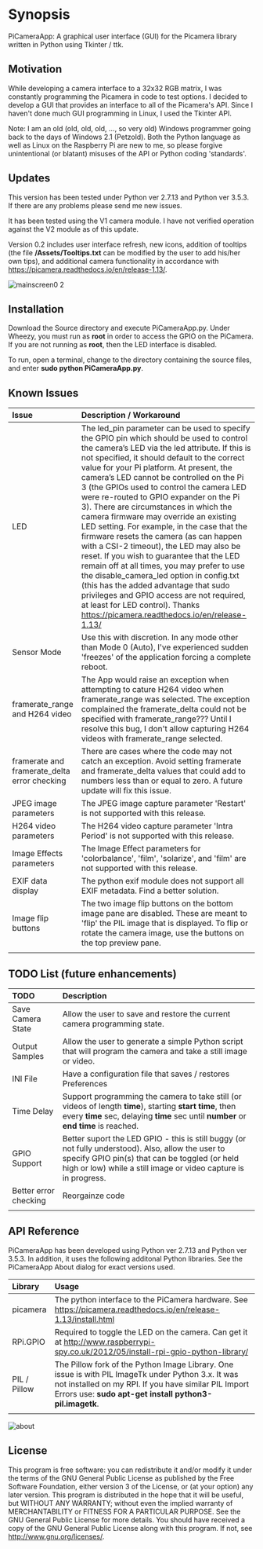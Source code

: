 # Synopsis

PiCameraApp: A graphical user interface (GUI) for the Picamera library written in Python using Tkinter / ttk.

## Motivation

While developing a camera interface to a 32x32 RGB matrix, I was constantly programming the Picamera in code to test options. I decided to develop a GUI that provides an interface to all of the Picamera's API. Since I haven't done much GUI programming in Linux, I used the Tkinter API. 

Note: I am an old (old, old, old, ..., so very old) Windows programmer going back to the days of Windows 2.1 (Petzold). Both the Python language as well as Linux on the Raspberry Pi are new to me, so please forgive unintentional (or blatant) misuses of the API or Python coding 'standards'.

## Updates

This version has been tested under Python ver 2.7.13 and Python ver 3.5.3. If there are any problems please send me new issues. 

It has been tested using the V1 camera module. I have not verified operation against the V2 module as of this update.

Version 0.2 includes user interface refresh, new icons, addition of tooltips (the file **/Assets/Tooltips.txt** can be modified by the user to add his/her own tips), and additional camera functionality in accordance with https://picamera.readthedocs.io/en/release-1.13/.

![mainscreen0 2](https://user-images.githubusercontent.com/3778024/36648609-43091bc0-1a5b-11e8-97c8-be0db1249a32.png)

## Installation

Download the Source directory and execute PiCameraApp.py. Under Wheezy, you must run as **root** in order to access the GPIO on the PiCamera. If you are not running as **root**, then the LED interface is disabled.

To run, open a terminal, change to the directory containing the source files, and enter **sudo python PiCameraApp.py**.

## Known Issues

| Issue      | Description / Workaround                               |
| :--------- | :----------------------------------------------------- |
| LED | The led_pin parameter can be used to specify the GPIO pin which should be used to control the camera’s LED via the led attribute. If this is not specified, it should default to the correct value for your Pi platform. At present, the camera’s LED cannot be controlled on the Pi 3 (the GPIOs used to control the camera LED were re-routed to GPIO expander on the Pi 3). There are circumstances in which the camera firmware may override an existing LED setting. For example, in the case that the firmware resets the camera (as can happen with a CSI-2 timeout), the LED may also be reset. If you wish to guarantee that the LED remain off at all times, you may prefer to use the disable_camera_led option in config.txt (this has the added advantage that sudo privileges and GPIO access are not required, at least for LED control). Thanks https://picamera.readthedocs.io/en/release-1.13/|
| Sensor Mode | Use this with discretion. In any mode other than Mode 0 (Auto), I've experienced sudden 'freezes' of the application forcing a complete reboot. |
| framerate_range and H264 video | The App would raise an exception when attempting to cature H264 video when framerate_range was selected. The exception complained the framerate_delta could not be specified with framerate_range??? Until I resolve this bug, I don't allow capturing H264 videos with framerate_range selected. |
| framerate and framerate_delta error checking | There are cases where the code may not catch an exception. Avoid setting framerate and framerate_delta values that could add to numbers less than or equal to zero.  A future update will fix this issue.
| JPEG image parameters | The JPEG image capture parameter 'Restart' is not supported with this release. |
| H264 video parameters | The H264 video capture parameter 'Intra Period' is not supported with this release. |
| Image Effects parameters | The Image Effect parameters for 'colorbalance', 'film', 'solarize', and 'film' are not supported with this release. |
| EXIF data display | The python exif module does not support all EXIF metadata. Find a better solution. |
| Image flip buttons | The two image flip buttons on the bottom image pane are disabled. These are meant to 'flip' the PIL image that is displayed. To flip or rotate the camera image, use the buttons on the top preview pane. |
| | |

## TODO List (future enhancements)

| TODO       | Description                               |
| :--------- | :----------------------------------------------------- |
| Save Camera State | Allow the user to save and restore the current camera programming state. |
| Output Samples | Allow the user to generate a simple Python script that will program the camera and take a still image or video. |
| INI File | Have a configuration file that saves / restores Preferences |
| Time Delay | Support programming the camera to take still (or videos of length **time**), starting **start time**, then every **time** sec, delaying **time** sec until **number** or **end time** is reached. |
| GPIO Support | Better suport the LED GPIO - this is still buggy (or not fully understood). Also, allow the user to specify GPIO pin(s) that can be toggled (or held high or low) while a still image or video capture is in progress. | 
| Better error checking | Reorgainze code |
| | |

## API Reference

PiCameraApp has been developed using Python ver 2.7.13 and Python ver 3.5.3. In addition, it uses the following additonal Python libraries. See the PiCameraApp About dialog for exact versions used.

| Library    | Usage                                               |
| :--------- | :-------------------------------------------------- |
| picamera   | The python interface to the PiCamera hardware. See https://picamera.readthedocs.io/en/release-1.13/install.html |
| RPi.GPIO   | Required to toggle the LED on the camera. Can get it at http://www.raspberrypi-spy.co.uk/2012/05/install-rpi-gpio-python-library/ |
| PIL / Pillow | The Pillow fork of the Python Image Library. One issue is with PIL ImageTk under Python 3.x. It was not installed on my RPI. If you have similar PIL Import Errors use:  **sudo apt-get install python3-pil.imagetk**. |
|     |    | 

![about](https://user-images.githubusercontent.com/3778024/36648694-71283a1c-1a5c-11e8-9c85-ec1f07218cca.png)

## License

This program is free software: you can redistribute it and/or modify it under the terms of the GNU General Public License as published by the Free Software Foundation, either version 3 of the License, or (at your option) any later version. This program is distributed in the hope that it will be useful, but WITHOUT ANY WARRANTY; without even the
 implied warranty of MERCHANTABILITY or FITNESS FOR A PARTICULAR PURPOSE.  See the GNU General Public License for more details. You should have received a copy of the GNU General Public License along with this program.  If not, see http://www.gnu.org/licenses/.
